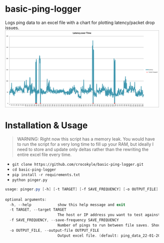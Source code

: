 # basic-ping-logger
Logs ping data to an excel file with a chart for plotting latency/packet drop issues.
![screenshot](image.png)

# Installation & Usage
> WARNING: Right now this script has a memory leak. You would have to run the script for a very long time to fill up your RAM, but ideally I need to store and update only deltas rather than the rewriting the entire excel file every time.

- `git clone https://github.com/crocokyle/basic-ping-logger.git`
- `cd basic-ping-logger`
- `pip install -r requirements.txt`
- `python pinger.py`

```powershell
usage: pinger.py [-h] [-t TARGET] [-f SAVE_FREQUENCY] [-o OUTPUT_FILE]

optional arguments:
  -h, --help            show this help message and exit
  -t TARGET, --target TARGET
                        The host or IP address you want to test against. (default: 8.8.8.8)
  -f SAVE_FREQUENCY, --save-frequency SAVE_FREQUENCY
                        Number of pings to run between file saves. Should be a multiple of four. (default: 32)
  -o OUTPUT_FILE, --output-file OUTPUT_FILE
                        Output excel file. (default: ping_data_22-01-2023_16-28-48.xlsx)
```